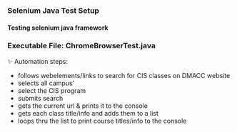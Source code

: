 ### Selenium Java Test Setup
#### Testing selenium java framework

### Executable File: ChromeBrowserTest.java
✨ Automation steps:
- follows webelements/links to search for CIS classes on DMACC website
- selects all campus'
- select the CIS program
- submits search
- gets the current url & prints it to the console
- gets each class title/info and adds them to a list
- loops thru the list to print course titles/info to the console

